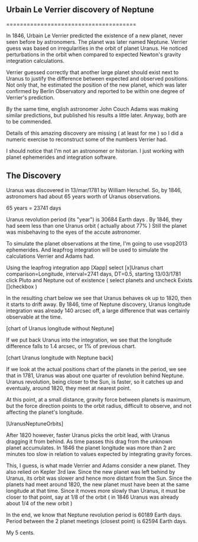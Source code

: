 ## Urbain Le Verrier discovery of Neptune
======================================

In 1846, Urbain Le Verrier predicted the existence of a new planet,
never seen before by astronomers. The planet was later named Neptune.
Verrier guess was based on irregularities in the orbit of planet Uranus.
He noticed perturbations in the orbit when compared 
to expected Newton's gravity integration calculations.  

Verrier guessed correctly that another large planet should exist
next to Uranus to justify the difference between expected and observed positions. 
Not only that, he estimated the position of the new planet, 
which was later confirmed by Berlin Observatory and reported to be 
within one degree of Verrier's prediction.

By the same time, english astronomer John Couch Adams was making
similar predictions, but published his results a little later.
Anyway, both are to be commended.

Details of this amazing discovery are missing ( at least for me )
so I did a numeric exercise to reconstruct some of the 
numbers Verrier had.

I should notice that I'm not an astronomer or historian.
I just working with planet ephemerides and integration software.

## The Discovery

Uranus was discovered in 13/mar/1781 by William Herschel.
So, by 1846, astronomers had about 65 years worth of Uranus observations.

65 years = 23741 days

Uranus revolution period (its "year") is 30684 Earth days .
By 1846, they had seem less than one Uranus orbit ( actually about 77% ) 
Still the planet was misbehaving to the eyes of the accute astronomer.

To simulate the planet observations at the time, I'm going to use
vsop2013 ephemerides. And leapfrog integration will be used
to simulate the calculations Verrier and Adams had.

Using the leapfrog integration app [Xapp] select 
  [x]Uranus chart
  comparison=Longitude, interval=2741 days, DT=0.5, starting 13/03/1781 
  click Pluto and Neptune out of existence ( select planets and uncheck Exists []checkbox )

In the resulting chart below we see that Uranus behaves ok up to 1820, 
then it starts to drift away. By 1846, time of Neptune discovery, 
Uranus longitude integration was already 140 arcsec off,
a large difference that was certainly observable at the time.

[chart of Uranus longitude without Neptune]

If we put back Uranus into the integration, we see that the 
longitude difference falls to 1.4 arcsec, or 1% of previous chart.

[chart Uranus longitude with Neptune back]

If we look at the actual positions chart of the planets in the period,
we see that in 1781, Uranus was about one quarter of revolution
behind Neptune.  Uranus revolution, being closer to the Sun,
is faster, so it catches up and eventualy, around 1820, 
they meet at nearest point.   

At this point, at a small distance, gravity force between planets 
is maximum, but the force direction points to the orbit radius,
difficult to observe, and not affecting the planet's longitude. 

[UranusNeptuneOrbits]

After 1820 however, faster Uranus picks the orbit lead, with Uranus 
dragging it from behind. As time passes this drag from the unknown   
planet accumulates.  In 1846 the planet longitude was more than 
2 arc minutes too slow in relation to values expected by 
integrating gravity forces.

This, I guess, is what made Verrier and Adams consider a new planet.
They also relied on Kepler 3rd law. Since the new planet was 
left behind by Uranus, its orbit was slower and hence more distant
from the Sun.  Since the planets had meet around 1820, the new planet 
must have been at the same longitude at that time. Since it moves more slowly 
than Uranus, it must be closer to that point, say at 1/8 of the orbit 
( in 1846 Uranus was already about 1/4 of the new orbit )

In the end, we know that Neptune revolution period is 60189 Earth days.
Period between the 2 planet meetings (closest point) is 62594 Earth days.

My 5 cents.
